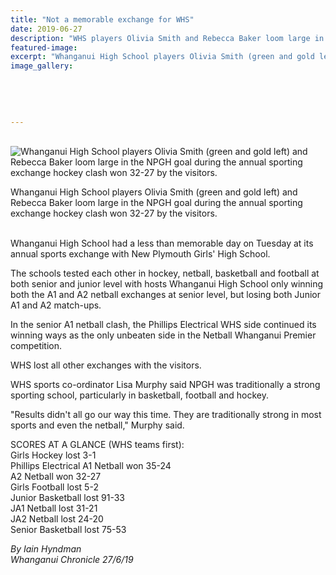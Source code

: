 ```yaml
---
title: "Not a memorable exchange for WHS"
date: 2019-06-27
description: "WHS players Olivia Smith and Rebecca Baker loom large in the NPGH goal during the annual sporting exchange clash..."
featured-image: 
excerpt: "Whanganui High School players Olivia Smith (green and gold left) and Rebecca Baker loom large in the NPGH goal during the annual sporting exchange hockey clash."
image_gallery:
    
    
    
    
    
---
```


<p><br /><img src="https://www.nzherald.co.nz/resizer/mrSGcH9Z2fvTosb6OJM7vPIid9M=/620x349/smart/filters:quality(70)/arc-anglerfish-syd-prod-nzme.s3.amazonaws.com/public/HWG3T5MR6BHAHLAV7NZ7Q4VVPM.jpg" alt="Whanganui High School players Olivia Smith (green and gold left) and Rebecca Baker loom large in the NPGH goal during the annual sporting exchange hockey clash won 32-27 by the visitors." /></p>
<p><span>Whanganui High School players Olivia Smith (green and gold left) and Rebecca Baker loom large in the NPGH goal during the annual sporting exchange hockey clash won 32-27 by the visitors.</span></p>
<p><br />Whanganui High School had a less than memorable day on Tuesday at its annual sports exchange with New Plymouth Girls' High School.</p>
<p>The schools tested each other in hockey, netball, basketball and football at both senior and junior level with hosts Whanganui High School only winning both the A1 and A2 netball exchanges at senior level, but losing both Junior A1 and A2 match-ups.</p>
<p>In the senior A1 netball clash, the Phillips Electrical WHS side continued its winning ways as the only unbeaten side in the Netball Whanganui Premier competition.</p>
<p>WHS lost all other exchanges with the visitors.</p>
<p>WHS sports co-ordinator Lisa Murphy said NPGH was traditionally a strong sporting school, particularly in basketball, football and hockey.</p>
<p>"Results didn't all go our way this time. They are traditionally strong in most sports and even the netball," Murphy said.</p>
<p>SCORES AT A GLANCE (WHS teams first):<br />Girls Hockey lost 3-1<br />Phillips Electrical A1 Netball won 35-24<br />A2 Netball won 32-27<br />Girls Football lost 5-2<br />Junior Basketball lost 91-33<br />JA1 Netball lost 31-21<br />JA2 Netball lost 24-20<br />Senior Basketball lost 75-53</p>
<p><em>By Iain Hyndman</em><br /><em>Whanganui Chronicle 27/6/19</em></p>

